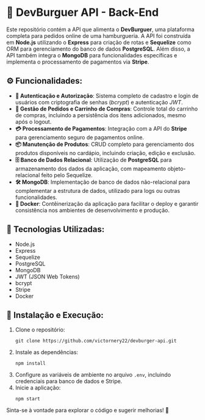 <h1>🍔 DevBurguer API - Back-End</h1>
<p>Este repositório contém a API que alimenta o <strong>DevBurguer</strong>, uma plataforma completa para pedidos online de uma hamburgueria. A API foi construída em <strong>Node.js</strong> utilizando o <strong>Express</strong> para criação de rotas e <strong>Sequelize</strong> como ORM para gerenciamento do banco de dados <strong>PostgreSQL</strong>. Além disso, a API também integra o <strong>MongoDB</strong> para funcionalidades específicas e implementa o processamento de pagamentos via <strong>Stripe</strong>.</p>

<h2>⚙️ Funcionalidades:</h2>
<ul>
  <li><strong>🔐 Autenticação e Autorização</strong>: Sistema completo de cadastro e login de usuários com criptografia de senhas (<em>bcrypt</em>) e autenticação <em>JWT</em>.</li>
  <li><strong>🛒 Gestão de Pedidos e Carrinho de Compras</strong>: Controle total do carrinho de compras, incluindo a persistência dos itens adicionados, mesmo após o logout.</li>
  <li><strong>💳 Processamento de Pagamentos</strong>: Integração com a API do <strong>Stripe</strong> para gerenciamento seguro de pagamentos online.</li>
  <li><strong>📦 Manutenção de Produtos</strong>: CRUD completo para gerenciamento dos produtos disponíveis no cardápio, incluindo criação, edição e exclusão.</li>
  <li><strong>🗄️ Banco de Dados Relacional</strong>: Utilização de <strong>PostgreSQL</strong> para armazenamento dos dados da aplicação, com mapeamento objeto-relacional feito pelo Sequelize.</li>
  <li><strong>🛠️ MongoDB</strong>: Implementação de banco de dados não-relacional para complementar a estrutura de dados, utilizado para logs ou outras funcionalidades.</li>
  <li><strong>🐳 Docker</strong>: Contêinerização da aplicação para facilitar o deploy e garantir consistência nos ambientes de desenvolvimento e produção.</li>
</ul>

<h2>🔧 Tecnologias Utilizadas:</h2>
<ul>
  <li>Node.js</li>
  <li>Express</li>
  <li>Sequelize</li>
  <li>PostgreSQL</li>
  <li>MongoDB</li>
  <li>JWT (JSON Web Tokens)</li>
  <li>bcrypt</li>
  <li>Stripe</li>
  <li>Docker</li>
</ul>
<h2>🚀 Instalação e Execução:</h2>
<ol>
  <li>Clone o repositório:
    <pre><code>git clone https://github.com/victornery22/devburger-api.git</code></pre>
  </li>
  <li>Instale as dependências:
    <pre><code>npm install</code></pre>
  </li>
  <li>Configure as variáveis de ambiente no arquivo <code>.env</code>, incluindo credenciais para banco de dados e Stripe.</li>
  <li>Inicie a aplicação:
    <pre><code>npm start</code></pre>
  </li>
</ol>

<p>Sinta-se à vontade para explorar o código e sugerir melhorias! 🚀</p>
